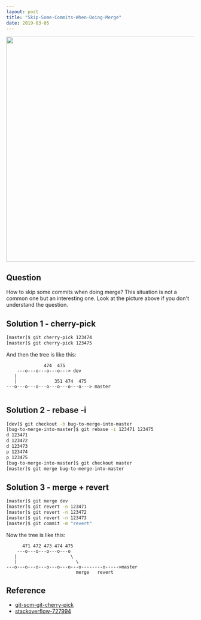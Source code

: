 ```yaml
---
layout: post
title: "Skip-Some-Commits-When-Doing-Merge"
date: 2019-03-05
---
```


<img src="https://raw.githubusercontent.com/FaiChou/faichou.github.io/master/img/1551792746051.png" width="600" />


## Question

How to skip some commits when doing merge? This situation is not a common one but an interesting one. Look at the picture above if you don't understand the question.

## Solution 1 - cherry-pick

```bash
[master]$ git cherry-pick 123474
[master]$ git cherry-pick 123475
```

And then the tree is like this:

```
              474  475
    ---o---o---o---o---> dev
   |
   |              351 474  475 
---o---o---o---o---o---o---o---> master
   
```

## Solution 2 - rebase -i

```bash
[dev]$ git checkout -b bug-to-merge-into-master
[bug-to-merge-into-master]$ git rebase -i 123471 123475
d 123471
d 123472
d 123473
p 123474
p 123475
[bug-to-merge-into-master]$ git checkout master
[master]$ git merge bug-to-merge-into-master
```

## Solution 3 - merge + revert

```bash
[master]$ git merge dev
[master]$ git revert -n 123471
[master]$ git revert -n 123472
[master]$ git revert -n 123473
[master]$ git commit -m "revert"
```

Now the tree is like this:

```
      471 472 473 474 475
    ---o---o---o---o---o
   |                    \
   |                      \
---o---o---o---o---o---o---o--------o----->master
                          merge   revert
```


## Reference

- [git-scm-git-cherry-pick](https://git-scm.com/docs/git-cherry-pick)
- [stackoverflow-727994](https://stackoverflow.com/questions/727994/git-skipping-specific-commits-when-merging)

